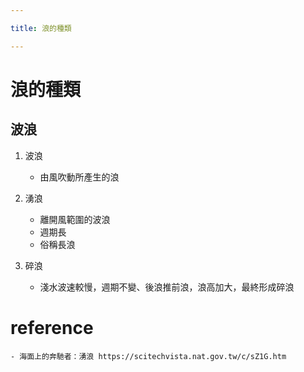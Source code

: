 ```yaml
---

title: 浪的種類

---
```


# 浪的種類

## 波浪
1. 波浪
    - 由風吹動所產生的浪
    
2. 湧浪
    - 離開風範圍的波浪
    - 週期長
    - 俗稱長浪

3. 碎浪
    - 淺水波速較慢，週期不變、後浪推前浪，浪高加大，最終形成碎浪
    

# reference

    - 海面上的奔馳者：湧浪 https://scitechvista.nat.gov.tw/c/sZ1G.htm

